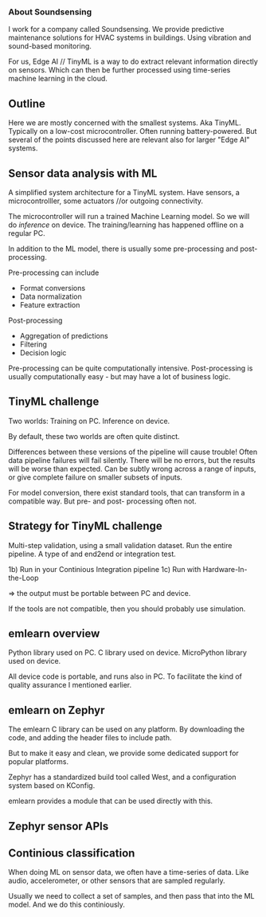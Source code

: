 
### About Soundsensing

I work for a company called Soundsensing.
We provide predictive maintenance solutions for HVAC systems in buildings.
Using vibration and sound-based monitoring.

For us, Edge AI // TinyML is a way to do extract relevant information directly on sensors.
Which can then be further processed using time-series machine learning in the cloud.

## Outline


Here we are mostly concerned with the smallest systems.
Aka TinyML.
Typically on a low-cost microcontroller.
Often running battery-powered.
But several of the points discussed here are relevant also for larger "Edge AI" systems.


## Sensor data analysis with ML

A simplified system architecture for a TinyML system.
Have sensors, a microcontrolller, some actuators //or outgoing connectivity.

The microcontroller will run a trained Machine Learning model.
So we will do *inference* on device.
The training/learning has happened offline on a regular PC.

In addition to the ML model, there is usually some pre-processing and post-processing.

Pre-processing can include

- Format conversions
- Data normalization
- Feature extraction

Post-processing

- Aggregation of predictions
- Filtering
- Decision logic

Pre-processing can be quite computationally intensive.
Post-processing is usually computationally easy - but may have a lot of business logic.


## TinyML challenge

Two worlds:
Training on PC.
Inference on device.

By default, these two worlds are often quite distinct.

Differences between these versions of the pipeline will cause trouble!
Often data pipeline failures will fail silently.
There will be no errors, but the results will be worse than expected.
Can be subtly wrong across a range of inputs,
or give complete failure on smaller subsets of inputs. 

For model conversion, there exist standard tools, that can transform in a compatible way.
But pre- and post- processing often not.

## Strategy for TinyML challenge

Multi-step validation, using a small validation dataset.
Run the entire pipeline.
A type of and end2end or integration test.

1b) Run in your Continious Integration pipeline 
1c) Run with Hardware-In-the-Loop

=> the output must be portable between PC and device.

If the tools are not compatible, then you should probably use simulation.

## emlearn overview

Python library used on PC.
C library used on device.
MicroPython library used on device.

All device code is portable, and runs also in PC.
To facilitate the kind of quality assurance I mentioned earlier.


## emlearn on Zephyr

The emlearn C library can be used on any platform.
By downloading the code, and adding the header files to include path.

But to make it easy and clean, we provide some dedicated support for popular platforms.

Zephyr has a standardized build tool called West,
and a configuration system based on KConfig.

emlearn provides a module that can be used directly with this.

## Zephyr sensor APIs


## Continious classification

When doing ML on sensor data, we often have a time-series of data.
Like audio, accelerometer, or other sensors that are sampled regularly.

Usually we need to collect a set of samples, and then pass that into the ML model.
And we do this continiously.



